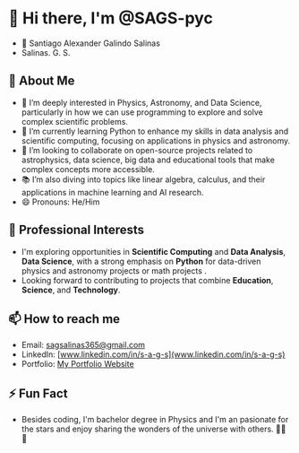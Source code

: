 # 👋 Hi there, I'm @SAGS-pyc
- 🧒 Santiago Alexander Galindo Salinas 
- Salinas. G. S.

## 🚀 About Me
- 👀 I’m deeply interested in Physics, Astronomy, and Data Science, particularly in how we can use programming to explore and solve complex scientific problems.
- 🌱 I’m currently learning Python to enhance my skills in data analysis and scientific computing, focusing on applications in physics and astronomy.
- 💞️ I’m looking to collaborate on open-source projects related to astrophysics, data science, big data and educational tools that make complex concepts more accessible.
- 📚 I’m also diving into topics like linear algebra, calculus, and their applications in machine learning and AI research.
- 😄 Pronouns: He/Him

## 💼 Professional Interests
- I'm exploring opportunities in **Scientific Computing** and **Data Analysis**, **Data Science**, with a strong emphasis on **Python** for data-driven physics and astronomy projects or math projects .
- Looking forward to contributing to projects that combine **Education**, **Science**, and **Technology**.

## 📫 How to reach me
- Email: [sagsalinas365@gmail.com](mailto:sagsalinas365@gmail.com)
- LinkedIn: [www.linkedin.com/in/s-a-g-s](www.linkedin.com/in/s-a-g-s)
- Portfolio: [My Portfolio Website](https://my-portfolio.com)

## ⚡ Fun Fact
- Besides coding, I'm bachelor degree in Physics and I'm an pasionate for the stars and enjoy sharing the wonders of the universe with others. 👨‍🏫🌌

<!---
SAGS-pyc/SAGS-pyc is a ✨ special ✨ repository because its `README.md` (this file) appears on your GitHub profile.
You can click the Preview link to take a look at your changes.
--->
